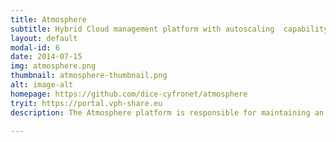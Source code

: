 ```yaml
---
title: Atmosphere
subtitle: Hybrid Cloud management platform with autoscaling  capability
layout: default
modal-id: 6
date: 2014-07-15
img: atmosphere.png
thumbnail: atmosphere-thumbnail.png
alt: image-alt
homepage: https://github.com/dice-cyfronet/atmosphere
tryit: https://portal.vph-share.eu
description: The Atmosphere platform is responsible for maintaining an interface between the end-user tools and the underlying hardware resources required to perform complex computations in a distributed Cloud environment. The Atmosphere approach is not to develop low-level cloud middleware or services, but rather to build on top of existing solutions – thus, Atmosphere integrates resources acquired from commercial IaaS providers (e.g. Amazon EC2) with privately-deployed open-source cloud platforms (e.g. OpenStack). The result is a hybrid Cloud infrastructure on which users can expose and access domain-oriented computational and data storage services representing various areas of science.

---
```

